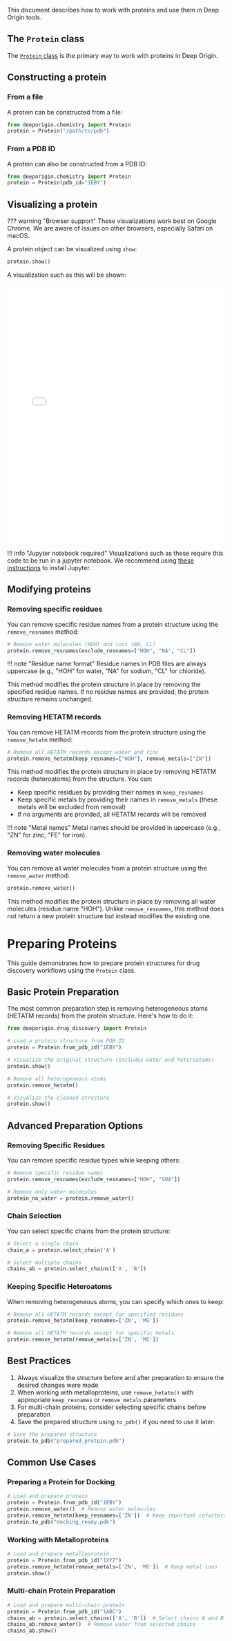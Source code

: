 This document describes how to work with proteins and use them in Deep Origin tools. 

## The `Protein` class

The [`Protein` class](../ref/chemistry.md#src.chemistry.Protein) is the primary way to work with proteins in Deep Origin.

## Constructing a protein

### From a file

A protein can be constructed from a file:

```python
from deeporigin.chemistry import Protein
protein = Protein("/path/to/pdb")
```

### From a PDB ID

A protein can also be constructed from a PDB ID:


```python
from deeporigin.chemistry import Protein
protein = Protein(pdb_id="1EBY")
```


## Visualizing a protein

??? warning "Browser support"
    These visualizations work best on Google Chrome. We are aware of issues on other browsers, especially Safari on macOS.

A protein object can be visualized using `show`:

```python
protein.show()
```

A visualization such as this will be shown:

<iframe 
    src="./protein.html" 
    width="100%" 
    height="600" 
    style="border:none;"
    title="Protein visualization"
></iframe>

!!! info "Jupyter notebook required"
    Visualizations such as these require this code to be run in a jupyter notebook. We recommend using [these instructions](../../install.md) to install Jupyter.

## Modifying proteins

### Removing specific residues

You can remove specific residue names from a protein structure using the `remove_resnames` method:

```python
# Remove water molecules (HOH) and ions (NA, CL)
protein.remove_resnames(exclude_resnames=["HOH", "NA", "CL"])
```

!!! note "Residue name format"
    Residue names in PDB files are always uppercase (e.g., "HOH" for water, "NA" for sodium, "CL" for chloride).

This method modifies the protein structure in place by removing the specified residue names. If no residue names are provided, the protein structure remains unchanged.

### Removing HETATM records

You can remove HETATM records from the protein structure using the `remove_hetatm` method:

```python
# Remove all HETATM records except water and zinc
protein.remove_hetatm(keep_resnames=["HOH"], remove_metals=["ZN"])
```

This method modifies the protein structure in place by removing HETATM records (heteroatoms) from the structure. You can:
- Keep specific residues by providing their names in `keep_resnames`
- Keep specific metals by providing their names in `remove_metals` (these metals will be excluded from removal)
- If no arguments are provided, all HETATM records will be removed

!!! note "Metal names"
    Metal names should be provided in uppercase (e.g., "ZN" for zinc, "FE" for iron).

### Removing water molecules

You can remove all water molecules from a protein structure using the `remove_water` method:

```python
protein.remove_water()
```

This method modifies the protein structure in place by removing all water molecules (residue name "HOH"). Unlike `remove_resnames`, this method does not return a new protein structure but instead modifies the existing one.


# Preparing Proteins

This guide demonstrates how to prepare protein structures for drug discovery workflows using the `Protein` class.

## Basic Protein Preparation

The most common preparation step is removing heterogeneous atoms (HETATM records) from the protein structure. Here's how to do it:

```python
from deeporigin.drug_discovery import Protein

# Load a protein structure from PDB ID
protein = Protein.from_pdb_id("1EBY")

# Visualize the original structure (includes water and heteroatoms)
protein.show()

# Remove all heterogeneous atoms
protein.remove_hetatm()

# Visualize the cleaned structure
protein.show()
```

## Advanced Preparation Options

### Removing Specific Residues

You can remove specific residue types while keeping others:

```python
# Remove specific residue names
protein.remove_resnames(exclude_resnames=["HOH", "SO4"])

# Remove only water molecules
protein_no_water = protein.remove_water()
```

### Chain Selection

You can select specific chains from the protein structure:

```python
# Select a single chain
chain_a = protein.select_chain('A')

# Select multiple chains
chains_ab = protein.select_chains(['A', 'B'])
```

### Keeping Specific Heteroatoms

When removing heterogeneous atoms, you can specify which ones to keep:

```python
# Remove all HETATM records except for specified residues
protein.remove_hetatm(keep_resnames=['ZN', 'MG'])

# Remove all HETATM records except for specific metals
protein.remove_hetatm(remove_metals=['ZN', 'MG'])
```

## Best Practices

1. Always visualize the structure before and after preparation to ensure the desired changes were made
2. When working with metalloproteins, use `remove_hetatm()` with appropriate `keep_resnames` or `remove_metals` parameters
3. For multi-chain proteins, consider selecting specific chains before preparation
4. Save the prepared structure using `to_pdb()` if you need to use it later:

```python
# Save the prepared structure
protein.to_pdb("prepared_protein.pdb")
```

## Common Use Cases

### Preparing a Protein for Docking

```python
# Load and prepare protein
protein = Protein.from_pdb_id("1EBY")
protein.remove_water()  # Remove water molecules
protein.remove_hetatm(keep_resnames=['ZN'])  # Keep important cofactors
protein.to_pdb("docking_ready.pdb")
```

### Working with Metalloproteins

```python
# Load and prepare metalloprotein
protein = Protein.from_pdb_id("1XYZ")
protein.remove_hetatm(remove_metals=['ZN', 'MG'])  # Keep metal ions
protein.show()
```

### Multi-chain Protein Preparation

```python
# Load and prepare multi-chain protein
protein = Protein.from_pdb_id("1ABC")
chains_ab = protein.select_chains(['A', 'B'])  # Select chains A and B
chains_ab.remove_water()  # Remove water from selected chains
chains_ab.show()
```
